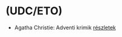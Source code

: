 # (UDC/ETO)

- Agatha Christie: Adventi krimik [részletek](../_details/Agatha%20Christie.md#id_1761)